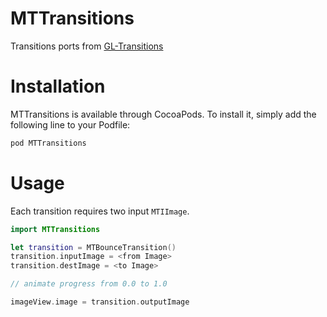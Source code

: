 # MTTransitions

Transitions ports from [GL-Transitions](https://gl-transitions.com/)


# Installation

MTTransitions is available through CocoaPods. To install it, simply add the following line to your Podfile:

```sh
pod MTTransitions
```

# Usage

Each transition requires two input `MTIImage`.

```swift
import MTTransitions

let transition = MTBounceTransition()
transition.inputImage = <from Image>
transition.destImage = <to Image>

// animate progress from 0.0 to 1.0

imageView.image = transition.outputImage

```
